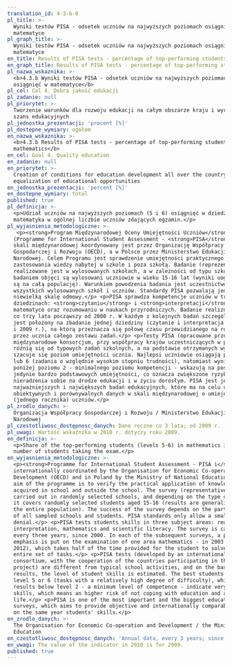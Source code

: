 ```yaml
---
translation_id: 4-3-b-0
pl_title: >-
  Wyniki testów PISA - odsetek uczniów na najwyższych poziomach osiągnięć w
  matematyce
pl_graph_title: >-
  Wyniki testów PISA - odsetek uczniów na najwyższych poziomach osiągnięć w
  matematyce
en_title: Results of PISA tests - percentage of top-performing students in mathematics
en_graph_title: Results of PISA tests - percentage of top-performing students in mathematics
pl_nazwa_wskaznika: >-
  <b>4.3.b Wyniki testów PISA - odsetek uczniów na najwyższych poziomach
  osiągnięć w matematyce</b>
pl_cel: Cel 4. Dobra jakość edukacji
pl_zadanie: null
pl_priorytet: >-
  Tworzenie warunków dla rozwoju edukacji na całym obszarze kraju i wyrównywanie
  szans edukacyjnych
pl_jednostka_prezentacji: 'procent [%]'
pl_dostepne_wymiary: ogółem
en_nazwa_wskaznika: >-
  <b>4.3.b Results of PISA tests - percentage of top-performing students in
  mathematics</b>
en_cel: Goal 4. Quality education
en_zadanie: null
en_priorytet: >-
  Creation of conditions for education development all over the country and
  equalization of educational opportunities
en_jednostka_prezentacji: 'percent [%]'
en_dostepne_wymiary: total
published: true
pl_definicja: >-
  <p>Udział uczniów na najwyższych poziomach (5 i 6) osiągnięć w dziedzinie –
  matematyka w ogólnej liczbie uczniów zdających egzamin.</p>
pl_wyjasnienia_metodologiczne: >-
   <p><strong>Program Międzynarodowej Oceny Umiejętności Uczniów</strong>
  (Programme for International Student Assessment - <strong>PISA</strong>) w
  skali międzynarodowej koordynowany jest przez Organizację Współpracy
  Gospodarczej i Rozwoju (OECD), a w Polsce przez Ministerstwo Edukacji
  Narodowej. Celem Programu jest sprawdzenie umiejętności praktycznego
  zastosowania wiedzy nabytej w szkole i poza szkołą. Badanie (reprezentacyjne)
  realizowane jest w wylosowanych szkołach, a w zależności od typu szkoły,
  badaniem objęci są wylosowani uczniowie w wieku 15-16 lat (wyniki uogólniane
  są na całą populację). Warunkiem powodzenia badania jest uczestnictwo w nim
  wszystkich wylosowanych szkół i uczniów. Standardy PISA pozwalają jedynie na
  niewielką skalę odmowy.</p> <p>PISA sprawdza kompetencje uczniów w trzech
  dziedzinach: <strong>czytaniu</strong> i <strong>interpretacji</strong>,
  matematyce oraz rozumowaniu w naukach przyrodniczych. Badanie realizowane jest
  co trzy lata począwszy od 2000 r. W każdym z kolejnych badań szczególny nacisk
  jest położony na zbadanie jednej dziedziny (czytanie i interpretacja w 2000 r.
  i 2009 r.), na którą przeznacza się połowę czasu przewidzianego na rozwiązanie
  przez ucznia całego zestawu zadań.</p> <p>Testy PISA (opracowane przez
  międzynarodowe konsorcjum, przy współpracy krajów uczestniczących w projekcie)
  różnią się od typowych zadań szkolnych, a na podstawie otrzymanych wyników
  szacuje się poziom umiejętności ucznia. Najlepsi uczniowie osiągają poziom 5
  lub 6 (zadania o względnie wysokim stopniu trudności), natomiast wyniki
  poniżej poziomu 2 - minimalnego poziomu kompetencji - wskazują na posiadanie
  jedynie bardzo podstawowych umiejętności, co oznacza zwiększone ryzyko
  nieradzenia sobie na drodze edukacji i w życiu dorosłym. PISA jest jednym z
  najważniejszych i największych badań edukacyjnych, które ma na celu uzyskanie
  obiektywnych i porównywalnych danych w skali międzynarodowej o umiejętnościach
  (jednego rocznika) uczniów.</p>
pl_zrodlo_danych: >-
  Organizacja Współpracy Gospodarczej i Rozwoju / Ministerstwo Edukacji
  Narodowej
pl_czestotliwosc_dostępnosc_danych: Dane roczne co 3 lata; od 2009 r.
pl_uwagi: Wartość wskaźnika w 2010 r. dotyczy roku 2009.
en_definicja: >-
  <p>Share of the top-performing students (levels 5-6) in mathematics in the
  number of students taking the exam.</p>
en_wyjasnienia_metodologiczne: >-
  <p><strong>Programme for International Student Assessment - PISA i</strong>s
  internationally coordinated by the Organisation for Economic Co-operation and
  Development (OECD) and in Poland by the Ministry of National Education. The
  aim of the programme is to verify the practical application of knowledge
  acquired in school and outside the school. The survey (representative) is
  carried out in randomly selected schools, and depending on the type of school,
  it covers randomly selected students aged 15-16 (results are generalized to
  the entire population). The success of the survey depends on the participation
  of all sampled schools and students. PISA standards only allow a small-scale
  denial.</p> <p>PISA tests students skills in three subject areas: reading and
  interpretation, mathematics and scientific literacy. The survey is carried out
  every three years, since 2000. In each of the subsequent surveys, a particular
  emphasis is put on the examination of one area mathematics - in 2003 and
  2012), which takes half of the time provided for the student to solve the
  entire set of tasks.</p> <p>PISA tests (developed by an international
  consortium, with the cooperation of the countries participating in the
  project) are different from typical school activities, and on the basis of the
  results, the level of student skills is estimated. The best students reach
  level 5 or 6 (tasks with a relatively high degree of difficulty), while
  results below level 2 - a minimum level of competence - indicate very basic
  skills, which means an higher risk of not coping with education and adult
  life.</p> <p>PISA is one of the most important and the biggest educational
  surveys, which aims to provide objective and internationally comparable data
  on the same year students' skills.</p>
en_zrodlo_danych: >-
  The Organisation for Economic Co-operation and Development / the Ministry of
  Education
en_czestotliwosc_dostępnosc_danych: 'Annual data, every 3 years; since 2009'
en_uwagi: The value of the indicator in 2010 is for 2009.
published: true
---
```

